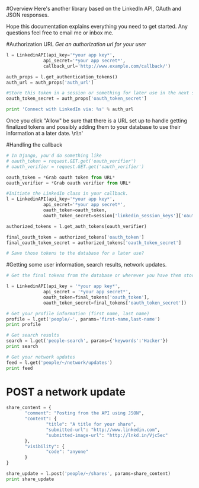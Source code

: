 #Overview
Here's another library based on the LinkedIn API, OAuth and JSON responses.

Hope this documentation explains everything you need to get started. Any questions feel free to email me or inbox me.

#Authorization URL
*Get an authorization url for your user*

```python
l = LinkedinAPI(api_key='*your app key*',
              api_secret='*your app secret*',
              callback_url='http://www.example.com/callback/')

auth_props = l.get_authentication_tokens()
auth_url = auth_props['auth_url']

#Store this token in a session or something for later use in the next step.
oauth_token_secret = auth_props['oauth_token_secret']

print 'Connect with LinkedIn via: %s' % auth_url
```

Once you click "Allow" be sure that there is a URL set up to handle getting finalized tokens and possibly adding them to your database to use their information at a later date. \n\n'

#Handling the callback
```python
# In Django, you'd do something like
# oauth_token = request.GET.get('oauth_verifier')
# oauth_verifier = request.GET.get('oauth_verifier')

oauth_token = *Grab oauth token from URL*
oauth_verifier = *Grab oauth verifier from URL*

#Initiate the LinkedIn class in your callback.
l = LinkedinAPI(api_key='*your app key*',
              api_secret='*your app secret*',
              oauth_token=oauth_token,
              oauth_token_secret=session['linkedin_session_keys']['oauth_token_secret'])

authorized_tokens = l.get_auth_tokens(oauth_verifier)

final_oauth_token = authorized_tokens['oauth_token']
final_oauth_token_secret = authorized_tokens['oauth_token_secret']

# Save those tokens to the database for a later use?
```

#Getting some user information, search results, network updates.
```python
# Get the final tokens from the database or wherever you have them stored

l = LinkedinAPI(api_key = '*your app key*',
              api_secret = '*your app secret*',
              oauth_token=final_tokens['oauth_token'],
              oauth_token_secret=final_tokens['oauth_token_secret'])

# Get your profile information (first name, last name)
profile = l.get('people/~', params='first-name,last-name')
print profile

# Get search results
search = l.get('people-search', params={'keywords':'Hacker'})
print search

# Get your network updates
feed = l.get('people/~/network/updates')
print feed
```

# POST a network update
```python
share_content = { 
       "comment": "Posting from the API using JSON", 
       "content": { 
               "title": "A title for your share", 
               "submitted-url": "http://www.linkedin.com", 
               "submitted-image-url": "http://lnkd.in/Vjc5ec" 
       }, 
       "visibility": { 
               "code": "anyone" 
       } 
}

share_update = l.post('people/~/shares', params=share_content)
print share_update
```